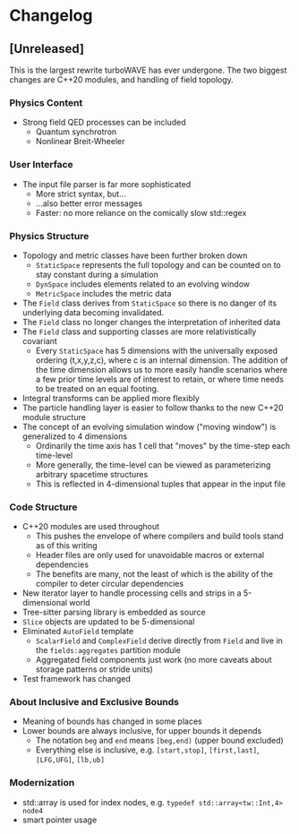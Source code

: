# Changelog

## [Unreleased]

This is the largest rewrite turboWAVE has ever undergone.
The two biggest changes are C++20 modules, and handling of field topology.

### Physics Content

* Strong field QED processes can be included
    - Quantum synchrotron
    - Nonlinear Breit-Wheeler

### User Interface

* The input file parser is far more sophisticated
    - More strict syntax, but...
    - ...also better error messages
    - Faster: no more reliance on the comically slow std::regex

### Physics Structure

* Topology and metric classes have been further broken down
    - `StaticSpace` represents the full topology and can be counted on to stay constant during a simulation
    - `DynSpace` includes elements related to an evolving window
    - `MetricSpace` includes the metric data
* The `Field` class derives from `StaticSpace` so there is no danger of its underlying data becoming invalidated.
* The `Field` class no longer changes the interpretation of inherited data
* The `Field` class and supporting classes are more relativistically covariant
    - Every `StaticSpace` has 5 dimensions with the universally exposed ordering (t,x,y,z,c), where c is an internal dimension.  The addition of the time dimension allows us to more easily handle scenarios where a few prior time levels are of interest to retain, or where time needs to be treated on an equal footing.
* Integral transforms can be applied more flexibly
* The particle handling layer is easier to follow thanks to the new C++20 module structure
* The concept of an evolving simulation window ("moving window") is generalized to 4 dimensions
    - Ordinarily the time axis has 1 cell that "moves" by the time-step each time-level
    - More generally, the time-level can be viewed as parameterizing arbitrary spacetime structures
    - This is reflected in 4-dimensional tuples that appear in the input file

### Code Structure

* C++20 modules are used throughout
    - This pushes the envelope of where compilers and build tools stand as of this writing
    - Header files are only used for unavoidable macros or external dependencies
    - The benefits are many, not the least of which is the ability of the compiler to deter circular dependencies
* New iterator layer to handle processing cells and strips in a 5-dimensional world
* Tree-sitter parsing library is embedded as source
* `Slice` objects are updated to be 5-dimensional
* Eliminated `AutoField` template
    - `ScalarField` and `ComplexField` derive directly from `Field` and live in the `fields:aggregates` partition module
    - Aggregated field components just work (no more caveats about storage patterns or stride units)
* Test framework has changed

### About Inclusive and Exclusive Bounds

* Meaning of bounds has changed in some places
* Lower bounds are always inclusive, for upper bounds it depends
    - The notation `beg` and `end` means `[beg,end)` (upper bound excluded)
    - Everything else is inclusive, e.g. `[start,stop]`, `[first,last]`, `[LFG,UFG]`, `[lb,ub]`

### Modernization

* std::array is used for index nodes, e.g. `typedef std::array<tw::Int,4> node4`
* smart pointer usage